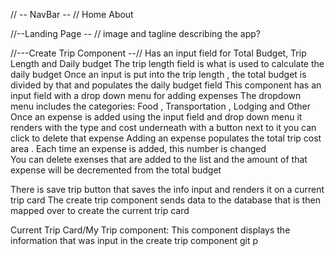 // -- NavBar -- // 
Home 
About 


//--Landing Page -- // 
image and tagline describing the app? 


//---Create Trip Component --// 
Has an input field for Total Budget, Trip Length and Daily budget 
The trip length field is what is used to calculate the daily budget 
Once an input is put into the trip length , the total budget is divided by that and populates the daily budget field 
This component has an input field with a drop down menu for adding expenses
The dropdown menu includes the categories: Food , Transportation , Lodging and Other 
Once an expense is added using the input field and drop down menu it renders with the type and cost underneath with a button next to it you can click to delete that expense
Adding an expense populates the total trip cost area . Each time an expense is added, this number is changed  
You can delete exenses that are added to the list and the amount of that expense will be decremented from the total budget  

There is  save trip button that saves the info input  and renders it on a current trip card 
The create trip component sends data to the database that is then mapped over to create the current trip card 

Current Trip Card/My Trip component: 
This component displays the information that was input in the create trip component 
git p